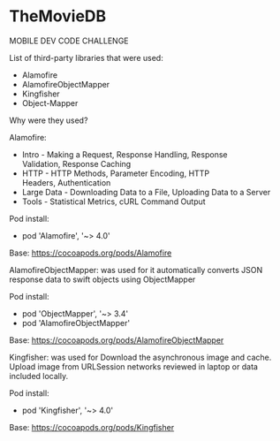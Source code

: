 # TheMovieDB
MOBILE DEV CODE CHALLENGE

List of third-party libraries that were used:

- Alamofire 
- AlamofireObjectMapper
- Kingfisher
- Object-Mapper

Why were they used?

Alamofire:

* Intro - Making a Request, Response Handling, Response Validation, Response Caching
* HTTP - HTTP Methods, Parameter Encoding, HTTP Headers, Authentication
* Large Data - Downloading Data to a File, Uploading Data to a Server
* Tools - Statistical Metrics, cURL Command Output

Pod install:
- pod 'Alamofire', '~> 4.0'

Base: https://cocoapods.org/pods/Alamofire

AlamofireObjectMapper:
was used for it automatically converts JSON response data to swift objects using ObjectMapper

Pod install:
- pod 'ObjectMapper', '~> 3.4'
- pod 'AlamofireObjectMapper'

Base: https://cocoapods.org/pods/AlamofireObjectMapper

Kingfisher:
was used for Download the asynchronous image and cache. Upload image from URLSession networks reviewed in laptop or data included locally.

Pod install:
- pod 'Kingfisher', '~> 4.0'

Base: https://cocoapods.org/pods/Kingfisher

